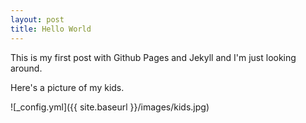 ```yaml
---
layout: post
title: Hello World
---
```

This is my first post with Github Pages and Jekyll and I'm just looking around.

Here's a picture of my kids.

![_config.yml]({{ site.baseurl }}/images/kids.jpg)
